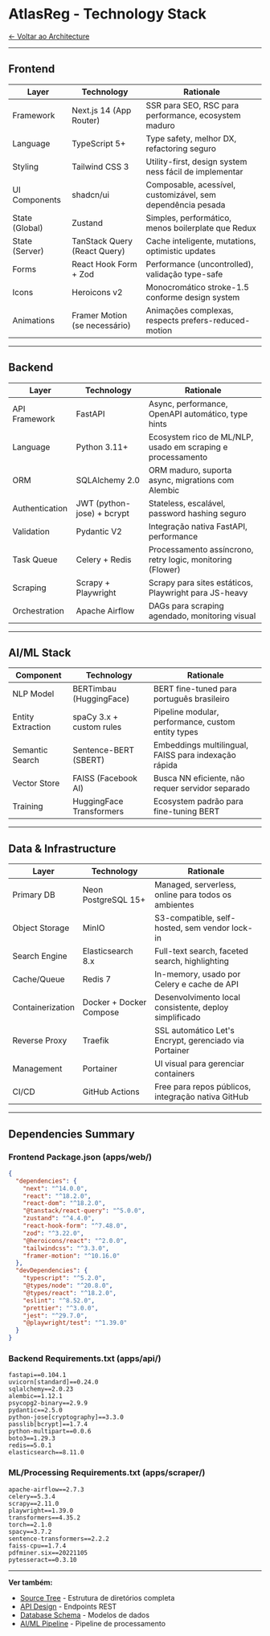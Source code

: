 # AtlasReg - Technology Stack

[← Voltar ao Architecture](../fullstack-architecture.md)

---

## Frontend

| Layer | Technology | Rationale |
|-------|------------|-----------|
| Framework | Next.js 14 (App Router) | SSR para SEO, RSC para performance, ecosystem maduro |
| Language | TypeScript 5+ | Type safety, melhor DX, refactoring seguro |
| Styling | Tailwind CSS 3 | Utility-first, design system ness fácil de implementar |
| UI Components | shadcn/ui | Composable, acessível, customizável, sem dependência pesada |
| State (Global) | Zustand | Simples, performático, menos boilerplate que Redux |
| State (Server) | TanStack Query (React Query) | Cache inteligente, mutations, optimistic updates |
| Forms | React Hook Form + Zod | Performance (uncontrolled), validação type-safe |
| Icons | Heroicons v2 | Monocromático stroke-1.5 conforme design system |
| Animations | Framer Motion (se necessário) | Animações complexas, respects prefers-reduced-motion |

---

## Backend

| Layer | Technology | Rationale |
|-------|------------|-----------|
| API Framework | FastAPI | Async, performance, OpenAPI automático, type hints |
| Language | Python 3.11+ | Ecosystem rico de ML/NLP, usado em scraping e processamento |
| ORM | SQLAlchemy 2.0 | ORM maduro, suporta async, migrations com Alembic |
| Authentication | JWT (python-jose) + bcrypt | Stateless, escalável, password hashing seguro |
| Validation | Pydantic V2 | Integração nativa FastAPI, performance |
| Task Queue | Celery + Redis | Processamento assíncrono, retry logic, monitoring (Flower) |
| Scraping | Scrapy + Playwright | Scrapy para sites estáticos, Playwright para JS-heavy |
| Orchestration | Apache Airflow | DAGs para scraping agendado, monitoring visual |

---

## AI/ML Stack

| Component | Technology | Rationale |
|-----------|------------|-----------|
| NLP Model | BERTimbau (HuggingFace) | BERT fine-tuned para português brasileiro |
| Entity Extraction | spaCy 3.x + custom rules | Pipeline modular, performance, custom entity types |
| Semantic Search | Sentence-BERT (SBERT) | Embeddings multilingual, FAISS para indexação rápida |
| Vector Store | FAISS (Facebook AI) | Busca NN eficiente, não requer servidor separado |
| Training | HuggingFace Transformers | Ecosystem padrão para fine-tuning BERT |

---

## Data & Infrastructure

| Layer | Technology | Rationale |
|-------|------------|-----------|
| Primary DB | Neon PostgreSQL 15+ | Managed, serverless, online para todos os ambientes |
| Object Storage | MinIO | S3-compatible, self-hosted, sem vendor lock-in |
| Search Engine | Elasticsearch 8.x | Full-text search, faceted search, highlighting |
| Cache/Queue | Redis 7 | In-memory, usado por Celery e cache de API |
| Containerization | Docker + Docker Compose | Desenvolvimento local consistente, deploy simplificado |
| Reverse Proxy | Traefik | SSL automático Let's Encrypt, gerenciado via Portainer |
| Management | Portainer | UI visual para gerenciar containers |
| CI/CD | GitHub Actions | Free para repos públicos, integração nativa GitHub |

---

## Dependencies Summary

### Frontend Package.json (apps/web/)

```json
{
  "dependencies": {
    "next": "^14.0.0",
    "react": "^18.2.0",
    "react-dom": "^18.2.0",
    "@tanstack/react-query": "^5.0.0",
    "zustand": "^4.4.0",
    "react-hook-form": "^7.48.0",
    "zod": "^3.22.0",
    "@heroicons/react": "^2.0.0",
    "tailwindcss": "^3.3.0",
    "framer-motion": "^10.16.0"
  },
  "devDependencies": {
    "typescript": "^5.2.0",
    "@types/node": "^20.8.0",
    "@types/react": "^18.2.0",
    "eslint": "^8.52.0",
    "prettier": "^3.0.0",
    "jest": "^29.7.0",
    "@playwright/test": "^1.39.0"
  }
}
```

### Backend Requirements.txt (apps/api/)

```
fastapi==0.104.1
uvicorn[standard]==0.24.0
sqlalchemy==2.0.23
alembic==1.12.1
psycopg2-binary==2.9.9
pydantic==2.5.0
python-jose[cryptography]==3.3.0
passlib[bcrypt]==1.7.4
python-multipart==0.0.6
boto3==1.29.3
redis==5.0.1
elasticsearch==8.11.0
```

### ML/Processing Requirements.txt (apps/scraper/)

```
apache-airflow==2.7.3
celery==5.3.4
scrapy==2.11.0
playwright==1.39.0
transformers==4.35.2
torch==2.1.0
spacy==3.7.2
sentence-transformers==2.2.2
faiss-cpu==1.7.4
pdfminer.six==20221105
pytesseract==0.3.10
```

---

**Ver também:**
- [Source Tree](./source-tree.md) - Estrutura de diretórios completa
- [API Design](./api-design.md) - Endpoints REST
- [Database Schema](./database-schema.md) - Modelos de dados
- [AI/ML Pipeline](./ai-ml-pipeline.md) - Pipeline de processamento


